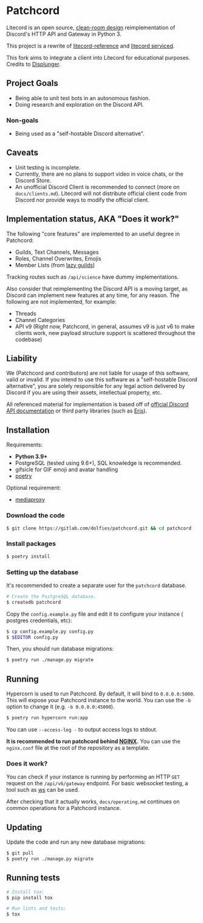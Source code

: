 # Patchcord

Litecord is an open source, [clean-room design][clean-room] reimplementation of
Discord's HTTP API and Gateway in Python 3.

This project is a rewrite of [litecord-reference] and [litecord serviced].

This fork aims to integrate a client into Litecord for educational purposes. Credits to [Displunger](https://gitlab.com/derpystuff/displunger).

[clean-room]: https://en.wikipedia.org/wiki/Clean_room_design
[litecord-reference]: https://gitlab.com/luna/litecord-reference
[litecord serviced]: https://gitlab.com/litecord

## Project Goals

- Being able to unit test bots in an autonomous fashion.
- Doing research and exploration on the Discord API.

### Non-goals

- Being used as a "self-hostable Discord alternative".

## Caveats

- Unit testing is incomplete.
- Currently, there are no plans to support video in voice chats, or the
  Discord Store.
- An unofficial Discord Client is recommended to connect (more on
  `docs/clients.md`). Litecord will not distribute official client code from
  Discord nor provide ways to modify the official client.

## Implementation status, AKA "Does it work?"

The following "core features" are implemented to an useful degree in Patchcord:

- Guilds, Text Channels, Messages
- Roles, Channel Overwrites, Emojis
- Member Lists (from [lazy guilds](https://luna.gitlab.io/discord-unofficial-docs/lazy_guilds.html))

Tracking routes such as `/api/science` have dummy implementations.

Also consider that reimplementing the Discord API is a moving target, as
Discord can implement new features at any time, for any reason. The following
are not implemented, for example:

- Threads
- Channel Categories
- API v9 (Right now, Patchcord, in general, assumes v9 is
  just v6 to make clients work, new payload structure support is
  scattered throughout the codebase)

## Liability

We (Patchcord and contributors) are not liable for usage of this software,
valid or invalid. If you intend to use this software as a "self-hostable
Discord alternative", you are solely responsible for any legal action delivered
by Discord if you are using their assets, intellectual property, etc.

All referenced material for implementation is based off of
[official Discord API documentation](https://discordapp.com/developers/docs)
or third party libraries (such as [Eris](https://github.com/abalabahaha/eris)).

## Installation

Requirements:

- **Python 3.9+**
- PostgreSQL (tested using 9.6+), SQL knowledge is recommended.
- gifsicle for GIF emoji and avatar handling
- [poetry]

Optional requirement:

- [mediaproxy]

[poetry]: https://python-poetry.org/
[mediaproxy]: https://gitlab.com/litecord/mediaproxy

### Download the code

```sh
$ git clone https://gitlab.com/dolfies/patchcord.git && cd patchcord
```

### Install packages

```sh
$ poetry install
```

### Setting up the database

It's recommended to create a separate user for the `patchcord` database.

```sh
# Create the PostgreSQL database.
$ createdb patchcord
```

Copy the `config.example.py` file and edit it to configure your instance (
postgres credentials, etc):

```sh
$ cp config.example.py config.py
$ $EDITOR config.py
```

Then, you should run database migrations:

```sh
$ poetry run ./manage.py migrate
```

## Running

Hypercorn is used to run Patchcord. By default, it will bind to `0.0.0.0:5000`.
This will expose your Patchcord instance to the world. You can use the `-b`
option to change it (e.g. `-b 0.0.0.0:45000`).

```sh
$ poetry run hypercorn run:app
```

You can use `--access-log -` to output access logs to stdout.

**It is recommended to run patchcord behind [NGINX].** You can use the
`nginx.conf` file at the root of the repository as a template.

[nginx]: https://www.nginx.com

### Does it work?

You can check if your instance is running by performing an HTTP `GET` request on
the `/api/v6/gateway` endpoint. For basic websocket testing, a tool such as
[ws](https://github.com/hashrocket/ws) can be used.

After checking that it actually works, `docs/operating.md` continues on common
operations for a Patchcord instance.

## Updating

Update the code and run any new database migrations:

```sh
$ git pull
$ poetry run ./manage.py migrate
```

## Running tests

```sh
# Install tox:
$ pip install tox

# Run lints and tests:
$ tox
```
